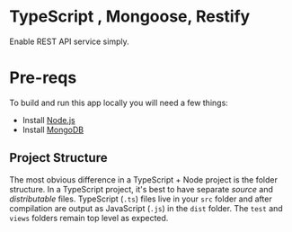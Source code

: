 # TypeScript , Mongoose, Restify

Enable REST API service simply.


# Pre-reqs
To build and run this app locally you will need a few things:
- Install [Node.js](https://nodejs.org/en/)
- Install [MongoDB](https://docs.mongodb.com/manual/installation/)


## Project Structure
The most obvious difference in a TypeScript + Node project is the folder structure.
In a TypeScript project, it's best to have separate _source_  and _distributable_ files.
TypeScript (`.ts`) files live in your `src` folder and after compilation are output as JavaScript (`.js`) in the `dist` folder.
The `test` and `views` folders remain top level as expected. 
